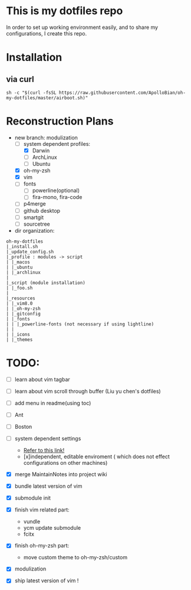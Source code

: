 # This is my dotfiles repo
In order to set up working environment easily, and to share my configurations, I create this repo.

# Installation
## via curl

```shell
sh -c "$(curl -fsSL https://raw.githubusercontent.com/ApolloBian/oh-my-dotfiles/master/airboot.sh)"
```

# Reconstruction Plans
 - new branch: modulization
    - [ ] system dependent profiles:
        - [x] Darwin 
        - [ ] ArchLinux
        - [ ] Ubuntu
    - [x] oh-my-zsh
    - [x] vim
    - [ ] fonts
        - [ ] powerline(optional)
        - [ ] fira-mono, fira-code
    - [ ] p4merge
    - [ ] github desktop
    - [ ] smartgit
    - [ ] sourcetree

 - dir organization:
```
oh-my-dotfiles
|_install.sh
|_update_config.sh
|_profile : modules -> script
| |_macos
| |_ubuntu
| |_archlinux
|
|_script (module installation)
| |_foo.sh
|
|_resources
| |_vim8.0
| |_oh-my-zsh
| |_gitconfig    
| |_fonts
| | |_powerline-fonts (not necessary if using lightline)
| | 
| |_icons
| |_themes
```


# TODO:
 - [ ] learn about vim tagbar
 - [ ] learn about vim scroll through buffer (Liu yu chen's dotfiles)
 - [ ] add menu in readme(using toc)
 - [ ] Ant
 - [ ] Boston
 - [ ] system dependent settings
    - [Refer to this link!](https://github.com/Leoyzen/dotfiles)
    - [x]independent, editable enviroment ( which does not effect configurations on other machines)
 - [x] merge MaintainNotes into project wiki
 - [x] bundle latest version of vim
 - [x] submodule init
 - [x] finish vim related part:
    - vundle
    - ycm update submodule
    - fcitx
 - [x] finish oh-my-zsh part:
    - move custom theme to oh-my-zsh/custom
 - [x] modulization
 - [x] ship latest version of vim !

